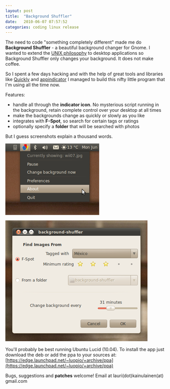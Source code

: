 ```yaml
---
layout: post
title:  "Background Shuffler"
date:   2010-06-07 07:57:52 
categories: coding linux release 
---
```

The need to code "something completely different" made me do **Background Shuffler** - a beautiful background changer for Gnome. I wanted to extend the [UNIX philosophy](http://www.faqs.org/docs/artu/ch01s06.html) to desktop applications so Background Shuffler only changes your background. It does not make coffee.

So I spent a few days hacking and with the help of great tools and libraries like [Quickly](https://wiki.ubuntu.com/Quickly) and [appindicator](https://launchpad.net/ubuntu/lucid/+package/python-appindicator) I managed to build this nifty little program that I'm using all the time now.

Features:

* handle all through the **indicator icon**. No mysterious script running in the background, retain complete control over your desktop at all times
* make the backgrounds change as quickly or slowly as you like
* integrates with **F-Spot**, so search for certain tags or ratings
* optionally specify a **folder** that will be searched with photos

But I guess screenshots explain a thousand words.					

![](/images/kassi/f7d877d2baed06ed122d7928b9e4a2d7.png 'screenshot 1')

![](/images/kassi/7ce5a67d4e0bc19593099de1aa41434c.png 'screenshot 2')

You'll probably be best running Ubuntu Lucid (10.04). To install the app just download the deb or add the ppa to your sources at: [https://edge.launchpad.net/~luopio/+archive/ppa](https://edge.launchpad.net/~luopio/+archive/ppa)

Bugs, suggestions and **patches** welcome! Email at lauri(dot)kainulainen(at) gmail.com			
